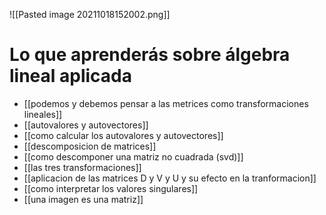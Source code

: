 ![[Pasted image 20211018152002.png]]

# Lo que aprenderás sobre álgebra lineal aplicada

* [[podemos y debemos pensar a las metrices como transformaciones lineales]]
* [[autovalores y autovectores]]
* [[como calcular los autovalores y autovectores]]
* [[descomposicion de matrices]]
* [[como descomponer una matriz no cuadrada (svd)]]
* [[las tres transformaciones]]
* [[aplicacion de las matrices D y V y U y su efecto en la tranformacion]]
* [[como interpretar los valores singulares]]
* [[una imagen es una matriz]]